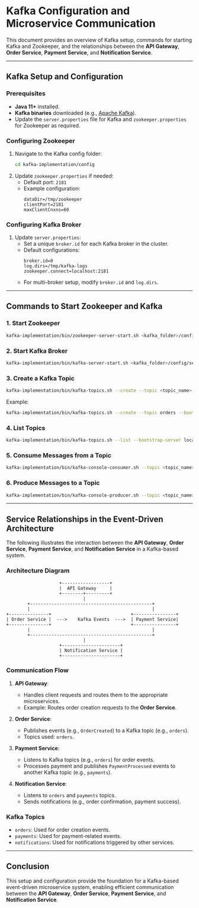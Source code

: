 # Kafka Configuration and Microservice Communication

This document provides an overview of Kafka setup, commands for starting Kafka and Zookeeper, and the relationships between the **API Gateway**, **Order Service**, **Payment Service**, and **Notification Service**.

---

## Kafka Setup and Configuration

### Prerequisites
- **Java 11+** installed.
- **Kafka binaries** downloaded (e.g., [Apache Kafka](https://kafka.apache.org/downloads)).
- Update the `server.properties` file for Kafka and `zookeeper.properties` for Zookeeper as required.

### Configuring Zookeeper
1. Navigate to the Kafka config folder:
   ```bash
   cd kafka-implementation/config
   ```
2. Update `zookeeper.properties` if needed:
    - Default port: `2181`
    - Example configuration:
      ```properties
      dataDir=/tmp/zookeeper
      clientPort=2181
      maxClientCnxns=60
      ```

### Configuring Kafka Broker
1. Update `server.properties`:
    - Set a unique `broker.id` for each Kafka broker in the cluster.
    - Default configurations:
      ```properties
      broker.id=0
      log.dirs=/tmp/kafka-logs
      zookeeper.connect=localhost:2181
      ```
    - For multi-broker setup, modify `broker.id` and `log.dirs`.

---

## Commands to Start Zookeeper and Kafka

### 1. Start Zookeeper
   ```bash
   kafka-implementation/bin/zookeeper-server-start.sh <kafka_folder>/config/zookeeper.properties
   ```

### 2. Start Kafka Broker
   ```bash
   kafka-implementation/bin/kafka-server-start.sh <kafka_folder>/config/server.properties
   ```

### 3. Create a Kafka Topic
   ```bash
   kafka-implementation/bin/kafka-topics.sh --create --topic <topic_name> --bootstrap-server localhost:9092 --partitions <num_partitions> --replication-factor <replication_factor>
   ```
Example:
   ```bash
   kafka-implementation/bin/kafka-topics.sh --create --topic orders --bootstrap-server localhost:9092 --partitions 3 --replication-factor 1
   ```

### 4. List Topics
   ```bash
   kafka-implementation/bin/kafka-topics.sh --list --bootstrap-server localhost:9092
   ```

### 5. Consume Messages from a Topic
   ```bash
   kafka-implementation/bin/kafka-console-consumer.sh --topic <topic_name> --bootstrap-server localhost:9092 --from-beginning
   ```

### 6. Produce Messages to a Topic
   ```bash
   kafka-implementation/bin/kafka-console-producer.sh --topic <topic_name> --bootstrap-server localhost:9092
   ```

---

## Service Relationships in the Event-Driven Architecture

The following illustrates the interaction between the **API Gateway**, **Order Service**, **Payment Service**, and **Notification Service** in a Kafka-based system.

### Architecture Diagram
```plaintext
                    +------------------+
                    |  API Gateway     |
                    +--------+---------+
                             |
        +----------------------------------------------+
        |                                              |
+---------------+                              +----------------+
| Order Service |  --->    Kafka Events  --->  | Payment Service|
+---------------+                              +----------------+
        |                                              |
        +----------------------------------------------+
                             |
                    +----------------------+
                    | Notification Service |
                    +----------------------+
```

### Communication Flow
1. **API Gateway**:
    - Handles client requests and routes them to the appropriate microservices.
    - Example: Routes order creation requests to the **Order Service**.

2. **Order Service**:
    - Publishes events (e.g., `OrderCreated`) to a Kafka topic (e.g., `orders`).
    - Topics used: `orders`.

3. **Payment Service**:
    - Listens to Kafka topics (e.g., `orders`) for order events.
    - Processes payment and publishes `PaymentProcessed` events to another Kafka topic (e.g., `payments`).

4. **Notification Service**:
    - Listens to `orders` and `payments` topics.
    - Sends notifications (e.g., order confirmation, payment success).

### Kafka Topics
- `orders`: Used for order creation events.
- `payments`: Used for payment-related events.
- `notifications`: Used for notifications triggered by other services.

---

## Conclusion

This setup and configuration provide the foundation for a Kafka-based event-driven microservice system, enabling efficient communication between the **API Gateway**, **Order Service**, **Payment Service**, and **Notification Service**.
